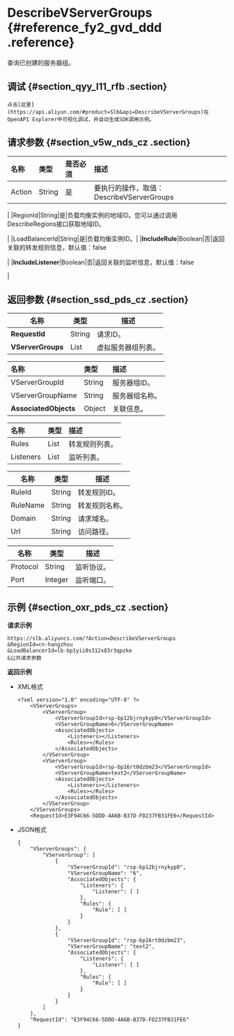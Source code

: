 # DescribeVServerGroups {#reference_fy2_gvd_ddd .reference}

查询已创建的服务器组。

## 调试 {#section_qyy_l11_rfb .section}

```
点击[这里](https://api.aliyun.com/#product=Slb&api=DescribeVServerGroups)在OpenAPI Explorer中可视化调试，并自动生成SDK调用示例。
```

## 请求参数 {#section_v5w_nds_cz .section}

|名称|类型|是否必须|描述|
|:-|:-|:---|:-|
|Action|String|是|要执行的操作，取值：DescribeVServerGroups

|
|RegionId|String|是|负载均衡实例的地域ID。您可以通过调用 DescribeRegions接口获取地域ID。

|
|LoadBalancerId|String|是|负载均衡实例ID。|
|**IncludeRule**|Boolean|否|返回关联的转发规则信息，默认值：false

|
|**IncludeListener**|Boolean|否|返回关联的监听信息，默认值：false

|

## 返回参数 {#section_ssd_pds_cz .section}

|名称|类型|描述|
|--|--|--|
|**RequestId**|String|请求ID。|
|**VServerGroups**|List|虚拟服务器组列表。|

|名称|类型|描述|
|:-|:-|:-|
|VServerGroupId|String|服务器组ID。|
|VServerGroupName|String|服务器组名称。|
|**AssociatedObjects**|Object|关联信息。|

|名称|类型|描述|
|:-|:-|:-|
|Rules|List|转发规则列表。|
|Listeners|List|监听列表。|

|名称|类型|描述|
|--|--|--|
|RuleId|String|转发规则ID。|
|RuleName|String|转发规则名称。|
|Domain|String|请求域名。|
|Url|String|访问路径。|

|名称|类型|描述|
|--|--|--|
|Protocol|String|监听协议。|
|Port|Integer|监听端口。|

## 示例 {#section_oxr_pds_cz .section}

**请求示例**

``` {#public}
https://slb.aliyuncs.com/?Action=DescribeVServerGroups
&RegionId=cn-hangzhou
&LoadBalancerId=lb-bp1yii0s312x83r3qpzke
&公共请求参数
```

**返回示例**

-   XML格式

    ```
    <?xml version="1.0" encoding="UTF-8" ?>
    	<VServerGroups>
    		<VServerGroup>
    			<VServerGroupId>rsp-bp12bjrnykyp0</VServerGroupId>
    			<VServerGroupName>6</VServerGroupName>
    			<AssociatedObjects>
    				<Listeners></Listeners>
    				<Rules></Rules>
    			</AssociatedObjects>
    		</VServerGroup>
    		<VServerGroup>
    			<VServerGroupId>rsp-bp16rt0dzbm23</VServerGroupId>
    			<VServerGroupName>text2</VServerGroupName>
    			<AssociatedObjects>
    				<Listeners></Listeners>
    				<Rules></Rules>
    			</AssociatedObjects>
    		</VServerGroup>
    	</VServerGroups>
    	<RequestId>E3F94C66-5DDD-4A6B-B37D-FD237FB31FE6</RequestId>
    ```

-   JSON格式

    ```
    {
        "VServerGroups": {
            "VServerGroup": [
                {
                    "VServerGroupId": "rsp-bp12bjrnykyp0", 
                    "VServerGroupName": "6", 
                    "AssociatedObjects": {
                        "Listeners": {
                            "Listener": [ ]
                        }, 
                        "Rules": {
                            "Rule": [ ]
                        }
                    }
                }, 
                {
                    "VServerGroupId": "rsp-bp16rt0dzbm23", 
                    "VServerGroupName": "text2", 
                    "AssociatedObjects": {
                        "Listeners": {
                            "Listener": [ ]
                        }, 
                        "Rules": {
                            "Rule": [ ]
                        }
                    }
                }
            ]
        }, 
        "RequestId": "E3F94C66-5DDD-4A6B-B37D-FD237FB31FE6"
    }
    ```


